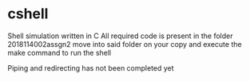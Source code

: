 # cshell
Shell simulation written in C
All required code is present in the folder 2018114002assgn2
move into said folder on your copy and execute the make command to run the shell

Piping and redirecting has not been completed yet
